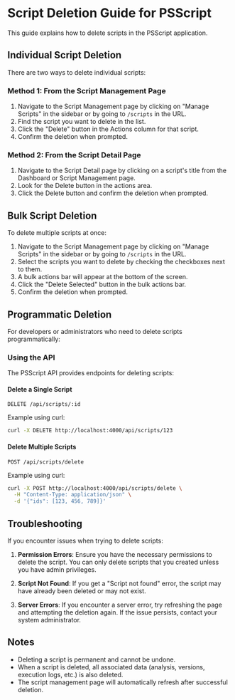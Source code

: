 # Script Deletion Guide for PSScript

This guide explains how to delete scripts in the PSScript application.

## Individual Script Deletion

There are two ways to delete individual scripts:

### Method 1: From the Script Management Page

1. Navigate to the Script Management page by clicking on "Manage Scripts" in the sidebar or by going to `/scripts` in the URL.
2. Find the script you want to delete in the list.
3. Click the "Delete" button in the Actions column for that script.
4. Confirm the deletion when prompted.

### Method 2: From the Script Detail Page

1. Navigate to the Script Detail page by clicking on a script's title from the Dashboard or Script Management page.
2. Look for the Delete button in the actions area.
3. Click the Delete button and confirm the deletion when prompted.

## Bulk Script Deletion

To delete multiple scripts at once:

1. Navigate to the Script Management page by clicking on "Manage Scripts" in the sidebar or by going to `/scripts` in the URL.
2. Select the scripts you want to delete by checking the checkboxes next to them.
3. A bulk actions bar will appear at the bottom of the screen.
4. Click the "Delete Selected" button in the bulk actions bar.
5. Confirm the deletion when prompted.

## Programmatic Deletion

For developers or administrators who need to delete scripts programmatically:

### Using the API

The PSScript API provides endpoints for deleting scripts:

#### Delete a Single Script

```
DELETE /api/scripts/:id
```

Example using curl:
```bash
curl -X DELETE http://localhost:4000/api/scripts/123
```

#### Delete Multiple Scripts

```
POST /api/scripts/delete
```

Example using curl:
```bash
curl -X POST http://localhost:4000/api/scripts/delete \
  -H "Content-Type: application/json" \
  -d '{"ids": [123, 456, 789]}'
```

## Troubleshooting

If you encounter issues when trying to delete scripts:

1. **Permission Errors**: Ensure you have the necessary permissions to delete the script. You can only delete scripts that you created unless you have admin privileges.

2. **Script Not Found**: If you get a "Script not found" error, the script may have already been deleted or may not exist.

3. **Server Errors**: If you encounter a server error, try refreshing the page and attempting the deletion again. If the issue persists, contact your system administrator.

## Notes

- Deleting a script is permanent and cannot be undone.
- When a script is deleted, all associated data (analysis, versions, execution logs, etc.) is also deleted.
- The script management page will automatically refresh after successful deletion.
